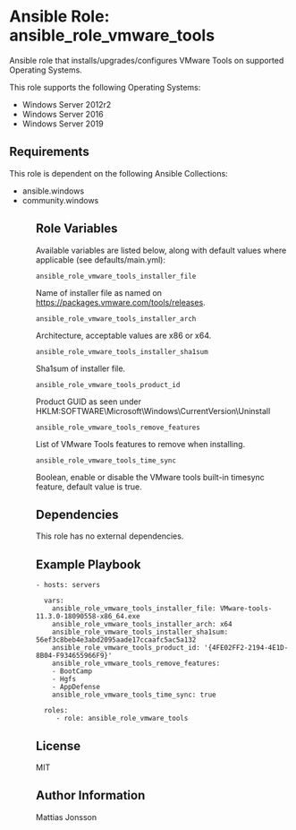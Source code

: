 Ansible Role: ansible_role_vmware_tools
=========

Ansible role that installs/upgrades/configures VMware Tools on supported Operating Systems.

This role supports the following Operating Systems:

<ul>
<li> Windows Server 2012r2  
<li> Windows Server 2016  
<li> Windows Server 2019  
</ul>

Requirements
------------

This role is dependent on the following Ansible Collections:

<ul> 
<li> ansible.windows
<li> community.windows
<ul>

Role Variables
--------------

Available variables are listed below, along with default values where applicable (see defaults/main.yml):


    ansible_role_vmware_tools_installer_file

Name of installer file as named on https://packages.vmware.com/tools/releases.  

    ansible_role_vmware_tools_installer_arch

Architecture, acceptable values are x86 or x64.  

    ansible_role_vmware_tools_installer_sha1sum

Sha1sum of installer file.  

    ansible_role_vmware_tools_product_id

 Product GUID as seen under HKLM:SOFTWARE\Microsoft\Windows\CurrentVersion\Uninstall

    ansible_role_vmware_tools_remove_features

List of VMware Tools features to remove when installing.  

    ansible_role_vmware_tools_time_sync

Boolean, enable or disable the VMware tools built-in timesync feature, default value is true.


Dependencies
------------

This role has no external dependencies.

Example Playbook
----------------

    - hosts: servers

      vars:
        ansible_role_vmware_tools_installer_file: VMware-tools-11.3.0-18090558-x86_64.exe
        ansible_role_vmware_tools_installer_arch: x64
        ansible_role_vmware_tools_installer_sha1sum: 56ef3c8beb4e3abd2095aade17ccaafc5ac5a132
        ansible_role_vmware_tools_product_id: '{4FE02FF2-2194-4E1D-8B04-F934655966F9}'
        ansible_role_vmware_tools_remove_features: 
        - BootCamp
        - Hgfs
        - AppDefense
        ansible_role_vmware_tools_time_sync: true

      roles:
         - role: ansible_role_vmware_tools

License
-------

MIT

Author Information
------------------

Mattias Jonsson